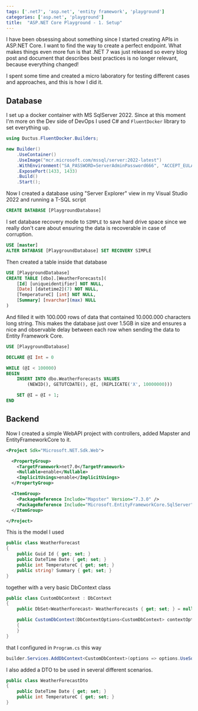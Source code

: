 ```yaml
---
tags: ['.net7', 'asp.net', 'entity framework', 'playground']
categories: ['asp.net', 'playground']
title:  "ASP.NET Core Playground - 1. Setup"
---
```


I have been obsessing about something since I started creating APIs in ASP.NET Core. I want to find the way to create a perfect endpoint. What makes things even more fun is that .NET 7 was just released so every blog post and document that describes best practices is no longer relevant, because everything changed!

I spent some time and created a micro laboratory for testing different cases and approaches, and this is how I did it.

## Database

I set up a docker container with MS SqlServer 2022. Since at this moment I'm more on the Dev side of DevOps I used C# and `FluentDocker` library to set everything up.

```csharp
using Ductus.FluentDocker.Builders;

new Builder()
    .UseContainer()
    .UseImage("mcr.microsoft.com/mssql/server:2022-latest")
    .WithEnvironment("SA_PASSWORD=ServerAdminPassword666", "ACCEPT_EULA=Y")
    .ExposePort(1433, 1433)
    .Build()
    .Start();
```

Now I created a database using "Server Explorer" view in my Visual Studio 2022 and running a T-SQL script

```sql
CREATE DATABASE [PlaygroundDatabase]
```

I set database recovery mode to `SIMPLE` to save hard drive space since we really don't care about ensuring the data is recoverable in case of corruption.

```sql
USE [master]
ALTER DATABASE [PlaygroundDatabase] SET RECOVERY SIMPLE
```

Then created a table inside that database

```sql
USE [PlaygroundDatabase]
CREATE TABLE [dbo].[WeatherForecasts](
    [Id] [uniqueidentifier] NOT NULL,
    [Date] [datetime2](7) NOT NULL,
    [TemperatureC] [int] NOT NULL,
    [Summary] [nvarchar](max) NULL
)
```

And filled it with 100.000 rows of data that contained 10.000.000 characters long string. This makes the database just over 1.5GB in size and ensures a nice and observable delay between each row when sending the data to Entity Framework Core.

```sql
USE [PlaygroundDatabase]

DECLARE @I Int = 0

WHILE (@I < 100000)
BEGIN
    INSERT INTO dbo.WeatherForecasts VALUES
        (NEWID(), GETUTCDATE(), @I, (REPLICATE('X', 10000000)))

    SET @I = @I + 1;
END
```

## Backend

Now I created a simple WebAPI project with controllers, added Mapster and EntityFrameworkCore to it.

```xml
<Project Sdk="Microsoft.NET.Sdk.Web">

  <PropertyGroup>
    <TargetFramework>net7.0</TargetFramework>
    <Nullable>enable</Nullable>
    <ImplicitUsings>enable</ImplicitUsings>
  </PropertyGroup>

  <ItemGroup>
    <PackageReference Include="Mapster" Version="7.3.0" />
    <PackageReference Include="Microsoft.EntityFrameworkCore.SqlServer" Version="7.0.1" />
  </ItemGroup>

</Project>
```

This is the model I used

```csharp
public class WeatherForecast
{
    public Guid Id { get; set; }
    public DateTime Date { get; set; }
    public int TemperatureC { get; set; }
    public string? Summary { get; set; }
}
```

together with a very basic DbContext class

```csharp
public class CustomDbContext : DbContext
{
    public DbSet<WeatherForecast> WeatherForecasts { get; set; } = null!;

    public CustomDbContext(DbContextOptions<CustomDbContext> contextOptions) : base(contextOptions)
    {
    }
}
```

that I configured in `Program.cs` this way

```csharp
builder.Services.AddDbContext<CustomDbContext>(options => options.UseSqlServer("Server=localhost;Database=PlaygroundDatabase;User Id=sa;Password=ServerAdminPassword666;trustServerCertificate=true"));
```

I also added a DTO to be used in several different scenarios.

```csharp
public class WeatherForecastDto
{
    public DateTime Date { get; set; }
    public int TemperatureC { get; set; }
}
```
